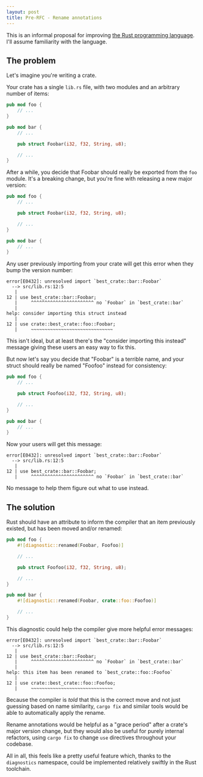 ```yaml
---
layout: post
title: Pre-RFC - Rename annotations
---
```


This is an informal proposal for improving [the Rust programming language](https://www.rust-lang.org/). I'll assume familiarity with the language.

## The problem

Let's imagine you're writing a crate.

Your crate has a single `lib.rs` file, with two modules and an arbitrary number of items:

```rust
pub mod foo {
    // ...
}

pub mod bar {
    // ...

    pub struct Foobar(i32, f32, String, u8);

    // ...
}
```

After a while, you decide that Foobar should really be exported from the `foo` module. It's a breaking change, but you're fine with releasing a new major version:

```rust
pub mod foo {
    // ...

    pub struct Foobar(i32, f32, String, u8);

    // ...
}

pub mod bar {
    // ...
}
```

Any user previously importing from your crate will get this error when they bump the version number:

```
error[E0432]: unresolved import `best_crate::bar::Foobar`
  --> src/lib.rs:12:5
   |
12 | use best_crate::bar::Foobar;
   |     ^^^^^^^^^^^^^^^^^^^^^^^ no `Foobar` in `best_crate::bar`
   |
help: consider importing this struct instead
   |
12 | use crate::best_crate::foo::Foobar;
   |     ~~~~~~~~~~~~~~~~~~~~~~~~~~~~~~
```

This isn't ideal, but at least there's the "consider importing this instead" message giving these users an easy way to fix this.

But now let's say you decide that "Foobar" is a terrible name, and your struct should really be named "Foofoo" instead for consistency:

```rust
pub mod foo {
    // ...

    pub struct Foofoo(i32, f32, String, u8);

    // ...
}

pub mod bar {
    // ...
}
```

Now your users will get this message:

```
error[E0432]: unresolved import `best_crate::bar::Foobar`
  --> src/lib.rs:12:5
   |
12 | use best_crate::bar::Foobar;
   |     ^^^^^^^^^^^^^^^^^^^^^^^ no `Foobar` in `best_crate::bar`
```

No message to help them figure out what to use instead.


## The solution

Rust should have an attribute to inform the compiler that an item previously existed, but has been moved and/or renamed:

```rust
pub mod foo {
    #![diagnostic::renamed(Foobar, Foofoo)]

    // ...

    pub struct Foofoo(i32, f32, String, u8);

    // ...
}

pub mod bar {
    #![diagnostic::renamed(Foobar, crate::foo::Foofoo)]

    // ...
}
```

This diagnostic could help the compiler give more helpful error messages:

```
error[E0432]: unresolved import `best_crate::bar::Foobar`
  --> src/lib.rs:12:5
   |
12 | use best_crate::bar::Foobar;
   |     ^^^^^^^^^^^^^^^^^^^^^^^ no `Foobar` in `best_crate::bar`
   |
help: this item has been renamed to `best_crate::foo::Foofoo`
   |
12 | use crate::best_crate::foo::Foofoo;
   |     ~~~~~~~~~~~~~~~~~~~~~~~~~~~~~~
```

Because the compiler is *told* that this is the correct move and not just guessing based on name similarity, `cargo fix` and similar tools would be able to automatically apply the rename.

Rename annotations would be helpful as a "grace period" after a crate's major version change, but they would also be useful for purely internal refactors, using `cargo fix` to change `use` directives throughout your codebase.

All in all, this feels like a pretty useful feature which, thanks to the `diagnostics` namespace, could be implemented relatively swiftly in the Rust toolchain.
